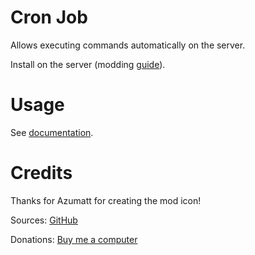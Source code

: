 # Cron Job

Allows executing commands automatically on the server.

Install on the server (modding [guide](https://youtu.be/WfvA5a5tNHo)).

# Usage

See [documentation](https://github.com/JereKuusela/valheim-cron_job/blob/main/README.md).

# Credits

Thanks for Azumatt for creating the mod icon!

Sources: [GitHub](https://github.com/JereKuusela/valheim-cron_job)

Donations: [Buy me a computer](https://www.buymeacoffee.com/jerekuusela)

